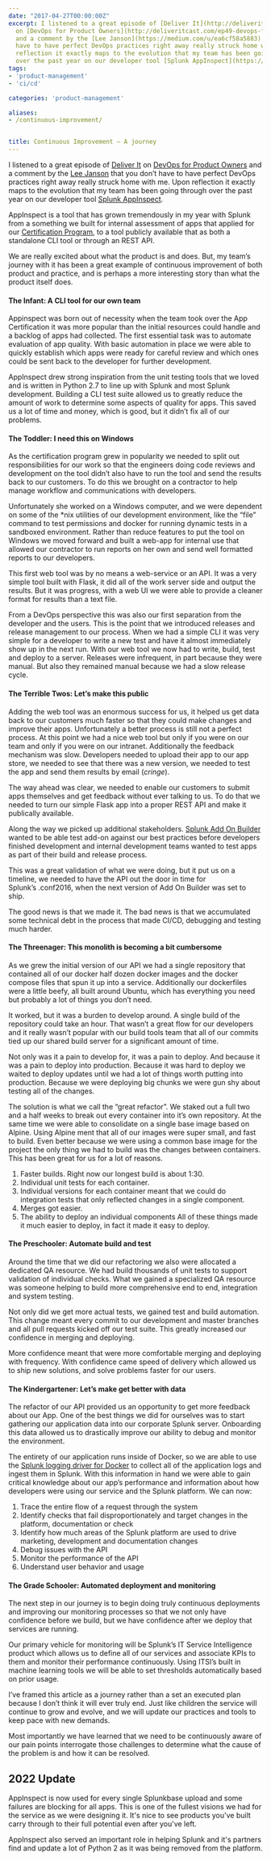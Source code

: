 ```yaml
---
date: "2017-04-27T00:00:00Z"
excerpt: I listened to a great episode of [Deliver It](http://deliveritcast.com/)
  on [DevOps for Product Owners](http://deliveritcast.com/ep49-devops-for-product-owners)
  and a comment by the [Lee Janson](https://medium.com/u/ea6cf58a5883) that you don’t
  have to have perfect DevOps practices right away really struck home with me. Upon
  reflection it exactly maps to the evolution that my team has been going through
  over the past year on our developer tool [Splunk AppInspect](https://dev.splunk.com/goto/appinspect).
tags: 
- 'product-management'
- 'ci/cd'

categories: 'product-management'

aliases: 
- /continuous-improvement/


title: Continuous Improvement — A journey
---
```


I listened to a great episode of [Deliver It](http://deliveritcast.com/) on [DevOps for Product Owners](http://deliveritcast.com/ep49-devops-for-product-owners) and a comment by the [Lee Janson](https://medium.com/u/ea6cf58a5883) that you don’t have to have perfect DevOps practices right away really struck home with me. Upon reflection it exactly maps to the evolution that my team has been going through over the past year on our developer tool [Splunk AppInspect](https://dev.splunk.com/goto/appinspect).

AppInspect is a tool that has grown tremendously in my year with Splunk from a something we built for internal assessment of apps that applied for our [Certification Program](http://dev.splunk.com/view/app-cert/SP-CAAAE2S), to a tool publicly available that as both a standalone CLI tool or through an REST API.

We are really excited about what the product is and does. But, my team’s journey with it has been a great example of continuous improvement of both product and practice, and is perhaps a more interesting story than what the product itself does.

#### The Infant: A CLI tool for our own team

Appinspect was born out of necessity when the team took over the App Certification it was more popular than the initial resources could handle and a backlog of apps had collected. The first essential task was to automate evaluation of app quality. With basic automation in place we were able to quickly establish which apps were ready for careful review and which ones could be sent back to the developer for further development.

AppInspect drew strong inspiration from the unit testing tools that we loved and is written in Python 2.7 to line up with Splunk and most Splunk development. Building a CLI test suite allowed us to greatly reduce the amount of work to determine some aspects of quality for apps. This saved us a lot of time and money, which is good, but it didn’t fix all of our problems.

#### The Toddler: I need this on Windows

As the certification program grew in popularity we needed to split out responsibilities for our work so that the engineers doing code reviews and development on the tool didn’t also have to run the tool and send the results back to our customers. To do this we brought on a contractor to help manage workflow and communications with developers.

Unfortunately she worked on a Windows computer, and we were dependent on some of the *nix utilities of our development environment, like the “file” command to test permissions and docker for running dynamic tests in a sandboxed environment. Rather than reduce features to put the tool on Windows we moved forward and built a web-app for internal use that allowed our contractor to run reports on her own and send well formatted reports to our developers.

This first web tool was by no means a web-service or an API. It was a very simple tool built with Flask, it did all of the work server side and output the results. But it was progress, with a web UI we were able to provide a cleaner format for results than a text file.

From a DevOps perspective this was also our first separation from the developer and the users. This is the point that we introduced releases and release management to our process. When we had a simple CLI it was very simple for a developer to write a new test and have it almost immediately show up in the next run. With our web tool we now had to write, build, test and deploy to a server. Releases were infrequent, in part because they were manual. But also they remained manual because we had a slow release cycle.

#### The Terrible Twos: Let’s make this public

Adding the web tool was an enormous success for us, it helped us get data back to our customers much faster so that they could make changes and improve their apps. Unfortunately a better process is still not a perfect process. At this point we had a nice web tool but only if you were on our team and only if you were on our intranet. Additionally the feedback mechanism was slow. Developers needed to upload their app to our app store, we needed to see that there was a new version, we needed to test the app and send them results by email (*cringe*).

The way ahead was clear, we needed to enable our customers to submit apps themselves and get feedback without ever talking to us. To do that we needed to turn our simple Flask app into a proper REST API and make it publically available.

Along the way we picked up additional stakeholders. [Splunk Add On Builder](https://splunkbase.splunk.com/app/2962/) wanted to be able test add-on against our best practices before developers finished development and internal development teams wanted to test apps as part of their build and release process.

This was a great validation of what we were doing, but it put us on a timeline, we needed to have the API out the door in time for Splunk’s .conf2016, when the next version of Add On Builder was set to ship.

The good news is that we made it. The bad news is that we accumulated some technical debt in the process that made CI/CD, debugging and testing much harder.

#### The Threenager: This monolith is becoming a bit cumbersome

As we grew the initial version of our API we had a single repository that contained all of our docker half dozen docker images and the docker compose files that spun it up into a service. Additionally our dockerfiles were a little beefy, all built around Ubuntu, which has everything you need but probably a lot of things you don’t need.

It worked, but it was a burden to develop around. A single build of the repository could take an hour. That wasn’t a great flow for our developers and it really wasn’t popular with our build tools team that all of our commits tied up our shared build server for a significant amount of time.

Not only was it a pain to develop for, it was a pain to deploy. And because it was a pain to deploy into production. Because it was hard to deploy we waited to deploy updates until we had a lot of things worth putting into production. Because we were deploying big chunks we were gun shy about testing all of the changes.

The solution is what we call the “great refactor”. We staked out a full two and a half weeks to break out every container into it’s own repository. At the same time we were able to consolidate on a single base image based on Alpine. Using Alpine ment that all of our images were super small, and fast to build. Even better because we were using a common base image for the project the only thing we had to build was the changes between containers. This has been great for us for a lot of reasons.

1. Faster builds. Right now our longest build is about 1:30.
2. Individual unit tests for each container.
3. Individual versions for each container meant that we could do integration tests that only reflected changes in a single component.
4. Merges got easier.
5. The ability to deploy an individual components
All of these things made it much easier to deploy, in fact it made it easy to deploy.

#### The Preschooler: Automate build and test

Around the time that we did our refactoring we also were allocated a dedicated QA resource. We had build thousands of unit tests to support validation of individual checks. What we gained a specialized QA resource was someone helping to build more comprehensive end to end, integration and system testing.

Not only did we get more actual tests, we gained test and build automation. This change meant every commit to our development and master branches and all pull requests kicked off our test suite. This greatly increased our confidence in merging and deploying.

More confidence meant that were more comfortable merging and deploying with frequency. With confidence came speed of delivery which allowed us to ship new solutions, and solve problems faster for our users.

#### The Kindergartener: Let’s make get better with data

The refactor of our API provided us an opportunity to get more feedback about our App. One of the best things we did for ourselves was to start gathering our application data into our corporate Splunk server. Onboarding this data allowed us to drastically improve our ability to debug and monitor the environment.

The entirety of our application runs inside of Docker, so we are able to use the [Splunk logging driver for Docker](https://docs.docker.com/engine/admin/logging/splunk/) to collect all of the application logs and ingest them in Splunk. With this information in hand we were able to gain critical knowledge about our app’s performance and information about how developers were using our service and the Splunk platform. We can now:

1. Trace the entire flow of a request through the system
2. Identify checks that fail disproportionately and target changes in the platform, documentation or check
3. Identify how much areas of the Splunk platform are used to drive marketing, development and documentation changes
4. Debug issues with the API
5. Monitor the performance of the API
6. Understand user behavior and usage
#### The Grade Schooler: Automated deployment and monitoring

The next step in our journey is to begin doing truly continuous deployments and improving our monitoring processes so that we not only have confidence before we build, but we have confidence after we deploy that services are running.

Our primary vehicle for monitoring will be Splunk’s IT Service Intelligence product which allows us to define all of our services and associate KPIs to them and monitor their performance continuously. Using ITSI’s built in machine learning tools we will be able to set thresholds automatically based on prior usage.

I’ve framed this article as a journey rather than a set an executed plan because I don’t think it will ever truly end. Just like children the service will continue to grow and evolve, and we will update our practices and tools to keep pace with new demands.

Most importantly we have learned that we need to be continuously aware of our pain points interrogate those challenges to determine what the cause of the problem is and how it can be resolved.

## 2022 Update
AppInspect is now used for every single Splunkbase upload and some failures are blocking for all apps.  This is one of the fullest visions we had for the service as we were designing it. It's nice to see products you've built carry through to their full potential even after you've left.

AppInspect also served an important role in helping Splunk and it's partners find and update a lot of Python 2 as it was being removed from the platform. 
